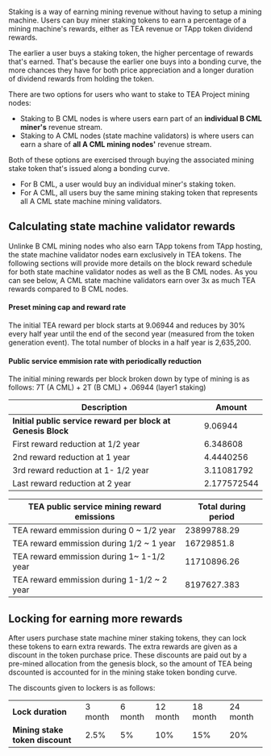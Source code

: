Staking is a way of earning mining revenue without having to setup a mining machine. Users can buy miner staking tokens to earn a percentage of a mining machine's rewards, either as TEA revenue or TApp token dividend rewards.

The earlier a user buys a staking token, the higher percentage of rewards that's earned. That's because the earlier one buys into a bonding curve, the more chances they have for both price appreciation and a longer duration of dividend rewards from holding the token.

There are two options for users who want to stake to TEA Project mining nodes:

- Staking to B CML nodes is where users earn part of an **individual B CML miner's** revenue stream.
- Staking to A CML nodes (state machine validators) is where users can earn a share of **all A CML mining nodes'** revenue stream.

Both of these options are exercised through buying the associated mining stake token that's issued along a bonding curve.

- For B CML, a user would buy an individual miner's staking token.
- For A CML, all users buy the same mining staking token that represents all A CML state machine mining validators.

## Calculating state machine validator rewards
Unlinke B CML mining nodes who also earn TApp tokens from TApp hosting, the state machine validator nodes earn exclusively in TEA tokens. The following sections will provide more details on the block reward schedule for both state machine validator nodes as well as the B CML nodes. As you can see below, A CML state machine validators earn over 3x as much TEA rewards compared to B CML nodes.

#### Preset mining cap and reward rate		
The initial TEA reward per block starts at 9.06944 and reduces by 30% every half year until the end of the second year (measured from the token generation event). The total number of blocks in a half year is 2,635,200.

#### Public service emmision rate with periodically reduction		

The initial mining rewards per block broken down by type of mining is as follows: 7T (A CML) + 2T (B CML) + .06944 (layer1 staking)

| Description  | Amount |
|---|---|
| **Initial public service reward per block at Genesis Block**  | 9.06944  |   
| First reward reduction at 1/2 year  |  6.348608 |   
| 2nd reward reduction at 1 year  | 4.4440256  | 
| 3rd reward reduction at 1- 1/2 year  | 3.11081792  | 
| Last reward reduction at 2 year	  | 2.177572544  | 				
				
				
| TEA public service mining reward emissions  | Total during period  |
|---|---|
| TEA reward emmission during 0 ~  1/2 year  | 23899788.29	  |   
| TEA reward emmission during 1/2 ~  1 year  |  16729851.8 |   
| TEA reward emmission during 1~  1-1/2 year | 11710896.26  | 	
| TEA reward emmission during 1-1/2 ~ 2 year  | 8197627.383  | 

## Locking for earning more rewards
After users purchase state machine miner staking tokens, they can lock these tokens to earn extra rewards. The extra rewards are given as a discount in the token purchase price. These discounts are paid out by a pre-mined allocation from the genesis block, so the amount of TEA being dscounted is accounted for in the mining stake token bonding curve.

The discounts given to lockers is as follows:

|   |   |   |   |   |   |
|---|---|---|---|---|---|
| **Lock duration** | 3 month |	6 month	| 12 month	| 18 month	|  24 month  |
| **Mining stake token discount** | 2.5% | 5% | 10%	| 15% | 20% |
